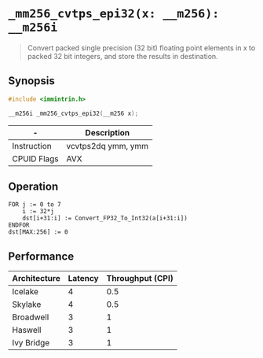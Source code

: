 `_mm256_cvtps_epi32(x: __m256): __m256i`
========================================

> Convert packed single precision (32 bit) floating point elements in x to packed 32 bit integers, and store the results in destination.

## Synopsis

```c
#include <immintrin.h>

__m256i _mm256_cvtps_epi32(__m256 x);
```

| -           | Description        |
| ----------- | ------------------ |
| Instruction | vcvtps2dq ymm, ymm |
| CPUID Flags | AVX                |

## Operation

```
FOR j := 0 to 7
	i := 32*j
	dst[i+31:i] := Convert_FP32_To_Int32(a[i+31:i])
ENDFOR
dst[MAX:256] := 0
```

## Performance

| Architecture | Latency | Throughput (CPI) |
| ------------ | ------- | ---------------- |
| Icelake      | 4       | 0.5              |
| Skylake      | 4       | 0.5              |
| Broadwell    | 3       | 1                |
| Haswell      | 3       | 1                |
| Ivy Bridge   | 3       | 1                |
